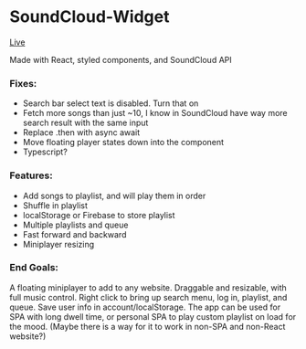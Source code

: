 # SoundCloud-Widget

[Live](https://codicate.github.io/soundcloud-widget/)

Made with React, styled components, and SoundCloud API

### Fixes:
- Search bar select text is disabled. Turn that on
- Fetch more songs than just ~10, I know in SoundCloud have way more search result with the same input
- Replace .then with async await
- Move floating player states down into the component
- Typescript?


### Features:
- Add songs to playlist, and will play them in order
- Shuffle in playlist
- localStorage or Firebase to store playlist
- Multiple playlists and queue
- Fast forward and backward
- Miniplayer resizing


### End Goals:
  A floating miniplayer to add to any website. Draggable and resizable, with full music control. Right click to bring up search menu, log in, playlist, and queue. Save user info in account/localStorage. The app can be used for SPA with long dwell time, or personal SPA to play custom playlist on load for the mood. (Maybe there is a way for it to work in non-SPA and non-React website?)

